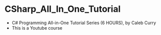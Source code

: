 # CSharp_All_In_One_Tutorial
- C# Programming All-in-One Tutorial Series (6 HOURS), by Caleb Curry
- This is a Youtube course
